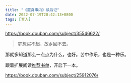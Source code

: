 ```yaml
---
title: "《置身事内》读后记"
date: 2022-07-19T20:42:13+0800
tags: [育人]
---
```


<https://book.douban.com/subject/35546622/>

> 梦想买不起，故乡回不去。

那就多知道那么一点点为什么，也好。苦中作乐，也是一种乐。

跟着扩展阅读[推荐书单](https://www.douban.com/doulist/145636808/)，开启下一本。

<!--more-->

<https://book.douban.com/subject/25912076/>